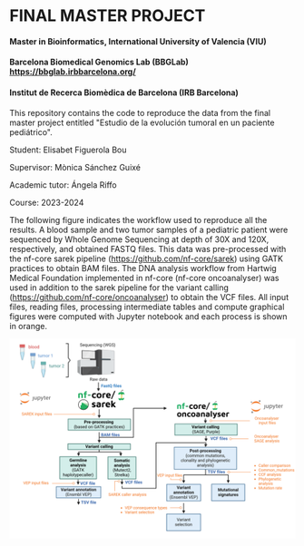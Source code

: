 # FINAL MASTER PROJECT
#### Master in Bioinformatics, International University of Valencia (VIU)
#### Barcelona Biomedical Genomics Lab (BBGLab) https://bbglab.irbbarcelona.org/
#### Institut de Recerca Biomèdica de Barcelona (IRB Barcelona)

This repository contains the code to reproduce the data from the final master project entitled "Estudio de la evolución tumoral en un paciente pediátrico". 

Student:      Elisabet Figuerola Bou

Supervisor:     Mònica Sánchez Guixé

Academic tutor: Ángela Riffo

Course:         2023-2024


The following figure indicates the workflow used to reproduce all the results. 
A blood sample and two tumor samples of a pediatric patient were sequenced by Whole Genome Sequencing at depth of 30X and 120X, respectively, and obtained FASTQ files. This data was pre-processed with the nf-core sarek pipeline (https://github.com/nf-core/sarek) using GATK practices to obtain BAM files. The DNA analysis workflow from Hartwig Medical Foundation implemented in nf-core (nf-core oncoanalyser) was used in addition to the sarek pipeline for the variant calling (https://github.com/nf-core/oncoanalyser) to obtain the VCF files. All input files, reading files, processing intermediate tables and compute graphical figures were computed with Jupyter notebook and each process is shown in orange. 

![IMAGE](https://github.com/efigb/master/blob/main/Workflow.png?raw=true)

